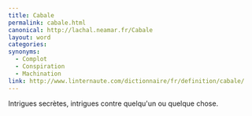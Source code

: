 ```yaml
---
title: Cabale
permalink: cabale.html
canonical: http://lachal.neamar.fr/Cabale
layout: word
categories:
synonyms:
  - Complot
  - Conspiration
  - Machination
link: http://www.linternaute.com/dictionnaire/fr/definition/cabale/
---
```


Intrigues secrètes, intrigues contre quelqu'un ou quelque chose.

